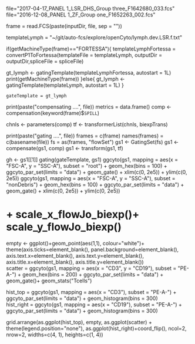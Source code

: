 
file="2017-04-17_PANEL 1_LSR_DHS_Group three_F1642680_033.fcs"
file="2016-12-08_PANEL 1_ZF_Group one_F1652263_002.fcs"

frame = read.FCS(paste(inputDir, file, sep = ""))

templateLymph = "~/git/auto-fcs/explore/openCyto/lymph.dev.LSR.f.txt"


if(getMachineType(frame)=="FORTESSA"){
templateLymphFortessa = convertP1ToFortessa(templateFile = templateLymph, outputDir = outputDir,spliceFile = spliceFile)

gt_lymph <-
  gatingTemplate(templateLymphFortessa, autostart = 1L)
  print(getMachineType(frame))
}else{
gt_lymph <-
    gatingTemplate(templateLymph, autostart = 1L)
}

    gateTemplate = gt_lymph
    
print(paste("compensating ....", file))
metrics = data.frame()
comp <- compensation(keyword(frame)$`SPILL`)

chnls <- parameters(comp)
tf <- transformerList(chnls, biexpTrans)

print(paste("gating ....", file))
frames = c(frame)
names(frames) = c(basename(file))
fs =  as(frames, "flowSet")
gs1 <- GatingSet(fs)
gs1 <- compensate(gs1, comp)
gs1 <- transform(gs1, tf)

gh <- gs1[[1]]
gating(gateTemplate, gs1)
ggcyto(gs1,
              mapping = aes(x = "FSC-A", y = "SSC-A"),
              subset = "root") +
    geom_hex(bins = 100) + ggcyto_par_set(limits = "data") + geom_gate()  + xlim(c(0, 2e5)) + ylim(c(0, 2e5))
 ggcyto(gs1,
              mapping = aes(x = "FSC-A", y = "SSC-A"),
              subset = "nonDebris") +
    geom_hex(bins = 100) + ggcyto_par_set(limits = "data") + geom_gate()  + xlim(c(0, 2e5)) + ylim(c(0, 2e5))
  # + scale_x_flowJo_biexp()+ scale_y_flowJo_biexp()
       
 
 
 empty <- ggplot()+geom_point(aes(1,1), colour="white")+
         theme(axis.ticks=element_blank(), 
               panel.background=element_blank(), 
               axis.text.x=element_blank(), axis.text.y=element_blank(),           
               axis.title.x=element_blank(), axis.title.y=element_blank())      
scatter =   ggcyto(gs1,
              mapping = aes(x = "CD3", y = "CD19"),
              subset = "PE-A-") +
    geom_hex(bins = 200) + ggcyto_par_set(limits = "data") + geom_gate()+ geom_stats("Tcells")
   
    
hist_top =   ggcyto(gs1,
       mapping = aes(x = "CD3"),
       subset = "PE-A-") + ggcyto_par_set(limits = "data") + geom_histogram(bins = 300)   
       hist_right =   ggcyto(gs1,
       mapping = aes(x = "CD19"),
       subset = "PE-A-") + ggcyto_par_set(limits = "data") + geom_histogram(bins = 300)
    
grid.arrange(as.ggplot(hist_top), empty, as.ggplot(scatter) + theme(legend.position="none"), as.ggplot(hist_right)+coord_flip(), ncol=2, nrow=2, widths=c(4, 1), heights=c(1, 4))

    
    
    